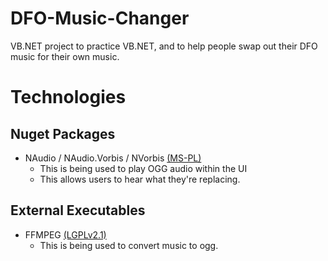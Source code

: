 # DFO-Music-Changer
VB.NET project to practice VB.NET, and to help people swap out their DFO music for their own music.


Technologies
============

Nuget Packages
--------------
* NAudio / NAudio.Vorbis / NVorbis  [(MS-PL)](https://opensource.org/licenses/MS-PL)
  * This is being used to play OGG audio within the UI
  * This allows users to hear what they're replacing.

External Executables
--------------------
* FFMPEG [(LGPLv2.1)](https://www.gnu.org/licenses/old-licenses/lgpl-2.1.html)
  * This is being used to convert music to ogg.
